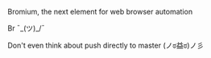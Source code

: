 Bromium, the next element for web browser automation

Br ¯\_(ツ)_/¯ 

Don't even think about push directly to master  (ノಠ益ಠ)ノ彡 